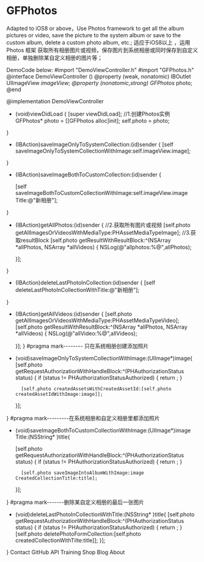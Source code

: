 # GFPhotos
Adapted to iOS8 or above，Use Photos framework to get all the album pictures or video, save the picture to the system album or save to the custom album, delete a custom photo album, etc.; 适应于iOS8以上 ，运用Photos 框架 获取所有相册图片或视频，保存图片到系统相册或同时保存到自定义相册，单独删除某自定义相册的图片等；


DemoCode below:
#import "DemoViewController.h"
#import "GFPhotos.h"
@interface DemoViewController ()
@property (weak, nonatomic) IBOutlet UIImageView *imageView;
@property (nonatomic,strong) GFPhotos* photo;
@end

@implementation DemoViewController

- (void)viewDidLoad {
    [super viewDidLoad];
    //1.创建Photos实例
    GFPhotos* photo = [[GFPhotos alloc]init];
    self.photo = photo;
    

}
- (IBAction)saveImageOnlyToSystemCollection:(id)sender {
    [self saveImageOnlyToSystemCollectionWithImage:self.imageView.image];
    
}
- (IBAction)saveImageBothToCustomCollection:(id)sender {
    
    [self saveImageBothToCustomCollectionWithImage:self.imageView.image Title:@"新相册"];
    
}
- (IBAction)getAllPhotos:(id)sender {
    //2.获取所有图片或视频
    [self.photo getAllImagesOrVideosWithMediaType:PHAssetMediaTypeImage];
       //3.获取resultBlock
    [self.photo getResultWithResultBlock:^(NSArray *allPhotos, NSArray *allVideos) {
        NSLog(@"allphotos:%@",allPhotos);
      
    }];

}
- (IBAction)deleteLastPhotoInCollection:(id)sender {
    [self deleteLastPhotoInCollectionWithTitle:@"新相册"];
    
}
- (IBAction)getAllVideos:(id)sender {
     [self.photo getAllImagesOrVideosWithMediaType:PHAssetMediaTypeVideo];
    [self.photo getResultWithResultBlock:^(NSArray *allPhotos, NSArray *allVideos) {
        NSLog(@"allVideo:%@",allVideos);
        
    }];
}
#pragma mark--------   只在系统相册创建添加照片
- (void)saveImageOnlyToSystemCollectionWithImage:(UIImage*)image{
    [self.photo getRequestAuthorizationWithHandleBlock:^(PHAuthorizationStatus status) {
        if (status != PHAuthorizationStatusAuthorized) {
            return ;
        }
        


        [self.photo createdAssetsWithCreatedAssetId:[self.photo createdAssetIdWithImage:image]];
    }];
    
    
    
   
}
#pragma mark---------在系统相册和自定义相册里都添加照片
- (void)saveImageBothToCustomCollectionWithImage:(UIImage*)image Title:(NSString* )title{
    
    [self.photo getRequestAuthorizationWithHandleBlock:^(PHAuthorizationStatus status) {
        if (status != PHAuthorizationStatusAuthorized) {
            return ;
        }
    
        [self.photo saveImageIntoAlbumWithImage:image CreatedCollectionTitle:title];
   

    }];
    
}
#pragma mark-------删除某自定义相册的最后一张图片
- (void)deleteLastPhotoInCollectionWithTitle:(NSString* )title{
    [self.photo getRequestAuthorizationWithHandleBlock:^(PHAuthorizationStatus status) {
        if (status != PHAuthorizationStatusAuthorized) {
            return ;
        }
    [self.photo deletePhotoFormCollection:[self.photo createdCollectionWithTilte:title]];
    }];
    
}
Contact GitHub API Training Shop Blog About
